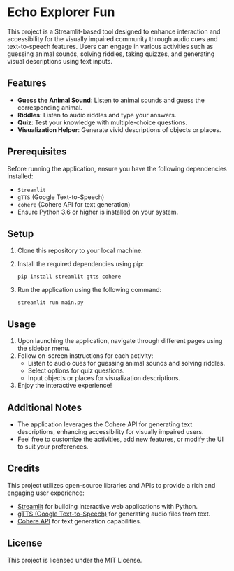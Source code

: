 
# Echo Explorer Fun

This project is a Streamlit-based tool designed to enhance interaction and accessibility for the visually impaired community through audio cues and text-to-speech features. Users can engage in various activities such as guessing animal sounds, solving riddles, taking quizzes, and generating visual descriptions using text inputs.

## Features
- **Guess the Animal Sound**: Listen to animal sounds and guess the corresponding animal.
- **Riddles**: Listen to audio riddles and type your answers.
- **Quiz**: Test your knowledge with multiple-choice questions.
- **Visualization Helper**: Generate vivid descriptions of objects or places.

## Prerequisites
Before running the application, ensure you have the following dependencies installed:
- `Streamlit`
- `gTTS` (Google Text-to-Speech)
- `cohere` (Cohere API for text generation)
- Ensure Python 3.6 or higher is installed on your system.

## Setup
1. Clone this repository to your local machine.
2. Install the required dependencies using pip:

   `pip install streamlit gtts cohere`

4.  Run the application using the following command:
        
    `streamlit run main.py` 
    

## Usage

1.  Upon launching the application, navigate through different pages using the sidebar menu.
2.  Follow on-screen instructions for each activity:
    -   Listen to audio cues for guessing animal sounds and solving riddles.
    -   Select options for quiz questions.
    -   Input objects or places for visualization descriptions.
3.  Enjoy the interactive experience!

## Additional Notes

-   The application leverages the Cohere API for generating text descriptions, enhancing accessibility for visually impaired users.
-   Feel free to customize the activities, add new features, or modify the UI to suit your preferences.

## Credits

This project utilizes open-source libraries and APIs to provide a rich and engaging user experience:

-   [Streamlit](https://streamlit.io/) for building interactive web applications with Python.
-   [gTTS (Google Text-to-Speech)](https://gtts.readthedocs.io/en/latest/) for generating audio files from text.
-   [Cohere API](https://cohere.ai/) for text generation capabilities.

## License

This project is licensed under the MIT License.
